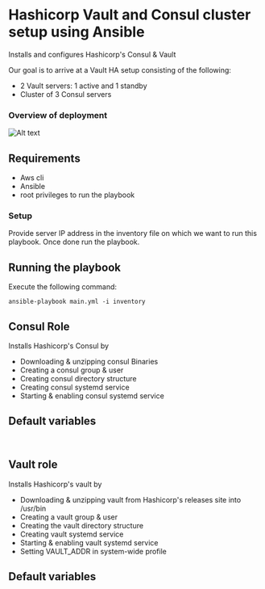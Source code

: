 # Hashicorp Vault and Consul cluster setup using Ansible

Installs and configures Hashicorp's Consul & Vault

Our goal is to arrive at a Vault HA setup consisting of the following:

* 2 Vault servers: 1 active and 1 standby
* Cluster of 3 Consul servers

### Overview of deployment
![Alt text](https://d33wubrfki0l68.cloudfront.net/ec1b3f53bb1180cb00526bad056773f25c3d251a/f2075/img/vault-ha-consul.png "Overview of deployment")


Requirements
------------

* Aws cli
* Ansible 
* root privileges to run the playbook

### Setup

Provide server IP address in the inventory file on which we want to run this playbook. Once done run the playbook.


## Running the playbook
Execute the  following command:

```
ansible-playbook main.yml -i inventory
```

## Consul Role
Installs Hashicorp's Consul by
* Downloading & unzipping consul Binaries
* Creating a consul group & user
* Creating consul directory structure
* Creating consul systemd service
* Starting & enabling consul systemd service

Default variables
-------
```


```

## Vault role
Installs Hashicorp's vault by
* Downloading & unzipping vault from Hashicorp's releases site into /usr/bin
* Creating a vault group & user
* Creating the vault directory structure
* Creating vault systemd service
* Starting & enabling vault systemd service
* Setting VAULT_ADDR in system-wide profile

Default variables
--------

```


```
